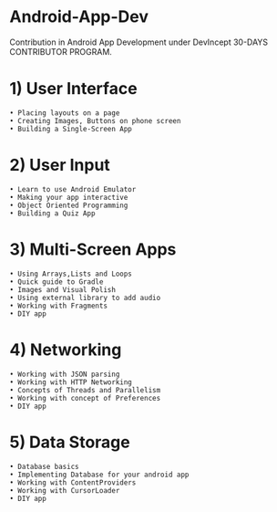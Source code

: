 # Android-App-Dev
Contribution in Android App Development under DevIncept 30-DAYS CONTRIBUTOR PROGRAM.

# 1) User Interface
    • Placing layouts on a page
    • Creating Images, Buttons on phone screen
    • Building a Single-Screen App
    
# 2) User Input
    • Learn to use Android Emulator
    • Making your app interactive
    • Object Oriented Programming
    • Building a Quiz App
    
# 3) Multi-Screen Apps
    • Using Arrays,Lists and Loops
    • Quick guide to Gradle
    • Images and Visual Polish
    • Using external library to add audio
    • Working with Fragments
    • DIY app

# 4) Networking
    • Working with JSON parsing
    • Working with HTTP Networking
    • Concepts of Threads and Parallelism
    • Working with concept of Preferences
    • DIY app
    
# 5) Data Storage
    • Database basics 
    • Implementing Database for your android app 
    • Working with ContentProviders
    • Working with CursorLoader
    • DIY app

